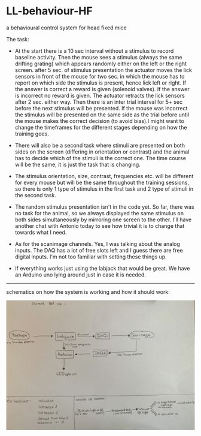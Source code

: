 # LL-behaviour-HF

a behavioural control system for head fixed mice



The task:

- At the start there is a 10 sec interval without a stimulus to record baseline activity. Then the mouse sees a stimulus (always the same drifting grating) which appears randomly either on the left or the right screen. after 5 sec. of stimulus presentation the actuator moves the lick sensors in front of the mouse for two sec. in which the mouse has to report on which side the stimulus is present, hence lick left or right. If the answer is correct a reward is given (solenoid valves). If the answer is incorrect no reward is given. The actuator retracts the lick sensors after 2 sec. either way. Then there is an inter trial interval for 5+ sec before the next stimulus will be presented. If the mouse was incorrect the stimulus will be presented on the same side as the trial before until the mouse makes the correct decision (to avoid bias).I might want to change the timeframes for the different stages depending on how the training goes.


- There will also be a second task where stimuli are presented on both sides on the screen (differing in orientation or contrast) and the animal has to decide which of the stimuli is the correct one. The time course will be the same, it is just the task that is changing.

- The stimulus orientation, size, contrast, frequencies etc. will be different for every mouse but will be the same throughout the training sessions, so there is only 1 type of stimulus in the first task and 2 type of stimuli in the second task. 

- The random stimulus presentation isn't in the code yet. So far, there was no task for the animal, so we always displayed the same stimulus on both sides simultaneously by mirroring one screen to the other. I'll have another chat with Antonio today to see how trivial it is to change that towards what I need.

 

 

- As for the scanimage channels. Yes, I was talking about the analog inputs. The DAQ has a lot of free slots left and I guess there are free digital inputs. I'm not too familiar with setting these things up.

 

- If everything works just using the labjack that would be great. We have an Arduino uno lying around just in case it is needed.


---

schematics on how the system is working and how it should work:

![](/media/connections_treadmill_setup.jpg)
